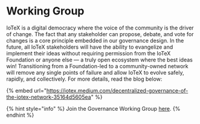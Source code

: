 # Working Group

IoTeX is a digital democracy where the voice of the community is the driver of change. The fact that any stakeholder can propose, debate, and vote for changes is a core principle embedded in our governance design. In the future, all IoTeX stakeholders will have the ability to evangelize and implement their ideas without requiring permission from the IoTeX Foundation or anyone else — a truly open ecosystem where the best ideas win! Transitioning from a Foundation-led to a community-owned network will remove any single points of failure and allow IoTeX to evolve safely, rapidly, and collectively. For more details, read the blog below:

{% embed url="https://iotex.medium.com/decentralized-governance-of-the-iotex-network-35164d5605ea" %}

{% hint style="info" %}
Join the Governance Working Group [here](https://iotex.typeform.com/to/MwViH9HX).
{% endhint %}


